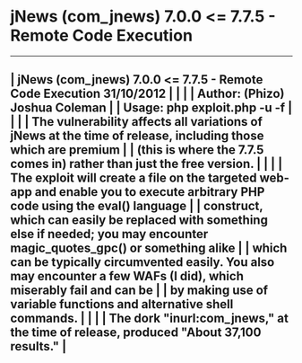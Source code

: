 # jNews (com_jnews) 7.0.0 <= 7.7.5 - Remote Code Execution

 ---------------------------------------------------------------------------------------------------------------------------------  
| jNews (com_jnews) 7.0.0 <= 7.7.5 - Remote Code Execution                                                            31/10/2012  | 
|                                                                                                                                 | 
| Author: (Phizo) Joshua Coleman                                                                                                  | 
| Usage:   php exploit.php -u <url> -f <output shell filename>                                                                    |
|                                                                                                                                 |
| The vulnerability affects all variations of jNews at the time of release, including those which are premium                     |
| (this is where the 7.7.5 comes in) rather than just the free version.                                                           |
|                                                                                                                                 |
| The exploit will create a file on the targeted web-app and enable you to execute arbitrary PHP code using the eval() language   | 
| construct, which can easily be replaced with something else if needed; you may encounter magic_quotes_gpc() or something alike  |
| which can be typically circumvented easily. You also may encounter a few WAFs (I did), which miserably fail and can be          |
| by making use of variable functions and alternative shell commands.                                                             |
|                                                                                                                                 |
| The dork "inurl:com_jnews," at the time of release, produced "About 37,100 results."                                            |
 ---------------------------------------------------------------------------------------------------------------------------------
</pre>
